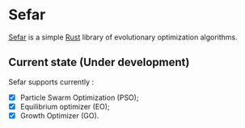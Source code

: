 # Sefar 

[Sefar](https://github.com/SaadDAHMANI/sefar) is a simple [Rust](https://github.com/rust-lang/rust) library of evolutionary optimization algorithms.

## Current state (Under development)

 Sefar supports currently : 

- [X] Particle Swarm Optimization (PSO);   
- [X] Equilibrium optimizer (EO);
- [X] Growth Optimizer (GO).
